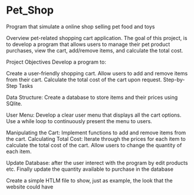 # Pet_Shop
Program that simulate a online shop selling pet food and toys

Overview
pet-related shopping cart application. The goal of this project, is to develop a program that allows users to manage their pet product purchases, view the cart, add/remove items, and calculate the total cost.

Project Objectives
Develop a program to:

Create a user-friendly shopping cart.
Allow users to add and remove items from their cart.
Calculate the total cost of the cart upon request.
Step-by-Step Tasks

Data Structure:
Create a database to store items and their prices using SQlite.

User Menu:
Develop a clear user menu that displays all the cart options.
Use a while loop to continuously present the menu to users.

Manipulating the Cart:
Implement functions to add and remove items from the cart.
Calculating Total Cost:
Iterate through the prices for each item to calculate the total cost of the cart.
Allow users to change the quantity of each item.

Update Database:
after the user interect with the program by edit products etc.
Finally update the quantity available to purchase in the database


Create a simple HTLM file to show, just as example, the look that the website could have
